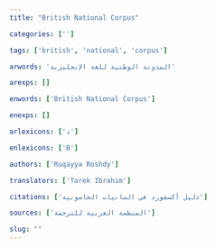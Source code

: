 ```yaml
---
title: "British National Corpus"

categories: ['']

tags: ['british', 'national', 'corpus']

arwords: 'المدونة الوطنية للغة اﻹنجليزية'

arexps: []

enwords: ['British National Corpus']

enexps: []

arlexicons: ['د']

enlexicons: ['B']

authors: ['Ruqayya Roshdy']

translators: ['Tarek Ibrahim']

citations: ['دليل أكسفورد في السانيات الحاسوبية']

sources: ['المنظمة العربية للترجمة']

slug: ""
---
```

